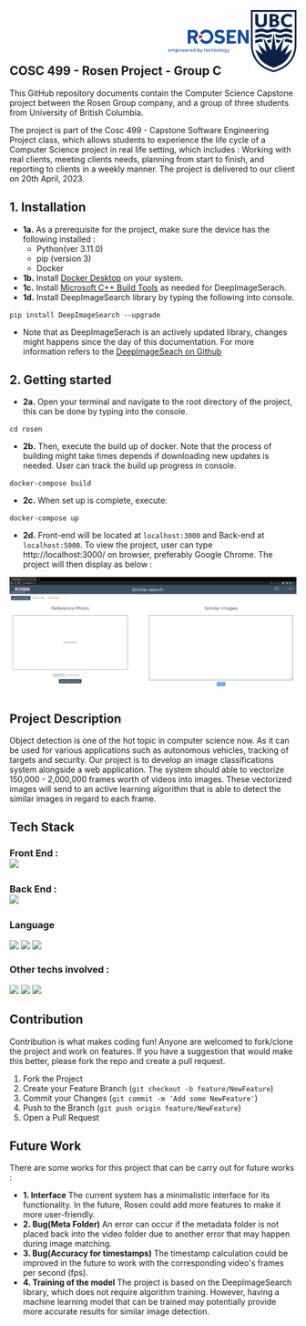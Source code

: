 <img align="right" src="Images/UBC_logo.png" width=80> <br>
<img align="right" src="/Images/RosenLogo.png" width=150>

<br>
<br>

## COSC 499 - Rosen Project - Group C
This GitHub repository documents contain the Computer Science Capstone project between the Rosen Group company, and a group of three students from University of British Columbia. <br>

The project is part of the Cosc 499 - Capstone Software Engineering Project class, which allows students to experience the life cycle  of a Computer Science project in real life setting, which includes : Working with real clients, meeting clients needs, planning from start to finish, and reporting to clients in a weekly manner. The project is delivered to our client on 20th April, 2023. 

## 1. Installation
- **1a.** As a prerequisite for the project, make sure the device has the following installed : 
  - Python(ver 3.11.0)
  - pip (version 3)
  - Docker
- **1b.** Install [Docker Desktop](https://www.docker.com/products/docker-desktop/) on your system.
- **1c.** Install [Microsoft C++ Build Tools](https://visualstudio.microsoft.com/visual-cpp-build-tools/) as needed for DeepImageSerach.
- **1d.** Install DeepImageSearch library by typing the following into console.
```console
pip install DeepImageSearch --upgrade
```
- Note that as DeepImageSerach is an actively updated library, changes might happens since the day of this documentation. For more information refers to the [DeepImageSeach on Github](https://github.com/TechyNilesh/DeepImageSearch)
## 2. Getting started
- **2a.** Open your terminal and navigate to the root directory of the project, this can be done by typing into the console.
```console
cd rosen
```
- **2b.** Then, execute the build up of docker. Note that the process of building might take times depends if downloading new updates is needed. User can track the build up progress in console.
```console
docker-compose build
```
- **2c.** When set up is complete, execute:
```console
docker-compose up
``` 
- **2d.** Front-end will be located at `localhost:3000` and Back-end at `localhost:5000`. To view the project, user can type http://localhost:3000/ on browser, preferably Google Chrome. The project will then display as below : 
<img src="/Images/ProjectView.png">

## Project Description
Object detection is one of the hot topic in computer science now. As it can be used for various applications such as autonomous vehicles, tracking of targets and security.
Our project is to develop an image classifications system alongside a web application. The system should able to vectorize 150,000 - 2,000,000 frames worth of videos into images. These vectorized images will send to an active learning algorithm that is able to detect the similar images in regard to each frame.  

## Tech Stack
### Front End : <br> <img src="https://img.shields.io/badge/React-20232A?style=for-the-badge&logo=react&logoColor=61DAFB"> <!---React--> <br>
### Back End : <br> <img src="https://img.shields.io/badge/Flask-000000?style=for-the-badge&logo=flask&logoColor=white"> <!---Flask-->
### Language
<img src="https://img.shields.io/badge/Python-FFD43B?style=for-the-badge&logo=python&logoColor=blue"> <img src="https://img.shields.io/badge/HTML5-E34F26?style=for-the-badge&logo=html5&logoColor=white"> <img src="https://img.shields.io/badge/JavaScript-323330?style=for-the-badge&logo=javascript&logoColor=F7DF1E"> 
### Other techs involved : <br>
<img src="https://img.shields.io/badge/Bootstrap-563D7C?style=for-the-badge&logo=bootstrap&logoColor=white"> <!---Bootstrap-->
<img src="https://img.shields.io/badge/TensorFlow-FF6F00?style=for-the-badge&logo=tensorflow&logoColor=white"> <!---TensorFlow-->
<img src="https://img.shields.io/badge/Docker-2CA5E0?style=for-the-badge&logo=docker&logoColor=white"> <!---Docker-->

## Contribution
Contribution is what makes coding fun! Anyone are welcomed to fork/clone the project and work on features. If you have a suggestion that would make this better, please fork the repo and create a pull request. 
1. Fork the Project
2. Create your Feature Branch (`git checkout -b feature/NewFeature`)
3. Commit your Changes (`git commit -m 'Add some NewFeature'`)
4. Push to the Branch (`git push origin feature/NewFeature`)
5. Open a Pull Request

## Future Work
There are some works for this project that can be carry out for future works :
- **1. Interface** The current system has a minimalistic interface for its functionality. In the future, Rosen could add more features to make it more user-friendly.
- **2. Bug(Meta Folder)** An error can occur if the metadata folder is not placed back into the video folder due to another error that may happen during image matching.
- **3. Bug(Accuracy for timestamps)** The timestamp calculation could be improved in the future to work with the corresponding video's frames per second (fps).
- **4. Training of the model** The project is based on the DeepImageSearch library, which does not require algorithm training. However, having a machine learning model that can be trained may potentially provide more accurate results for similar image detection.
















